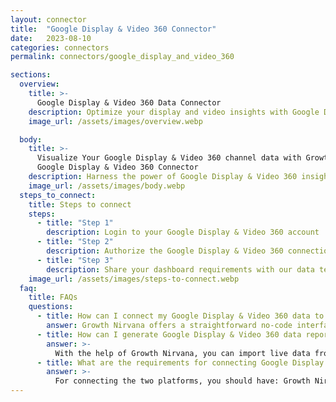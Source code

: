 ```yaml
---
layout: connector
title:  "Google Display & Video 360 Connector"
date:   2023-08-10
categories: connectors
permalink: connectors/google_display_and_video_360

sections:
  overview:
    title: >-
      Google Display & Video 360 Data Connector
    description: Optimize your display and video insights with Google Display & Video 360 integration. Seamlessly merge display and video performance data from Google Display & Video 360 with Looker Studio's analytical capabilities, unlocking insights that shape ad strategies, customer engagement, and campaign success.
    image_url: /assets/images/overview.webp

  body:
    title: >-
      Visualize Your Google Display & Video 360 channel data with Growth Nirvana's
      Google Display & Video 360 Connector
    description: Harness the power of Google Display & Video 360 insights integrated into Looker Studio for strategic advertising decisions.
    image_url: /assets/images/body.webp
  steps_to_connect:
    title: Steps to connect
    steps:
      - title: "Step 1"
        description: Login to your Google Display & Video 360 account
      - title: "Step 2"
        description: Authorize the Google Display & Video 360 connection to send data to Growth Nirvana
      - title: "Step 3"
        description: Share your dashboard requirements with our data team. We will build the report for you.
    image_url: /assets/images/steps-to-connect.webp
  faq:
    title: FAQs
    questions:
      - title: How can I connect my Google Display & Video 360 data to Google Data Studio/Looker Studio?
        answer: Growth Nirvana offers a straightforward no-code interface to connect to Google Display & Video 360 data sources.
      - title: How can I generate Google Display & Video 360 data reports in Looker Studio?
        answer: >-
          With the help of Growth Nirvana, you can import live data from Google Display & Video 360 into Looker Studio. These data can be viewed in charts, tables, and dashboards to generate branded reports that can be shared instantly.
      - title: What are the requirements for connecting Google Display & Video 360 and Looker Studio?
        answer: >-
          For connecting the two platforms, you should have: Growth Nirvana Account and Google Display & Video 360 Ads Account
---
```

